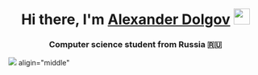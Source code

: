 <style>
  .center {
  display: block;
  margin-left: auto;
  margin-right: auto;
  width: 50%;
}
</style>
<h1 align="center">Hi there, I'm <a href="https://daniilshat.ru/" target="_blank">Alexander Dolgov</a> 
<img src="https://github.com/blackcater/blackcater/raw/main/images/Hi.gif" height="32"/></h1>
<h3 align="center">Computer science student from Russia 🇷🇺</h3>
<p><img src="https://user-images.githubusercontent.com/104396970/191608158-73dc694d-05ca-415e-85d7-b9dd0dba32be.jpg"> aligin="middle"</p>

